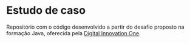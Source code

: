 
# Estudo de caso

Repositório com o código desenvolvido a partir do desafio proposto na formação Java, oferecida pela
[Digital Innovation One](https://dio.me).